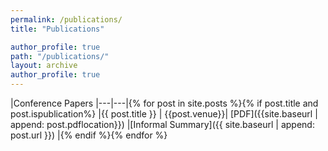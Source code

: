 ```yaml
---
permalink: /publications/
title: "Publications"

author_profile: true
path: "/publications/"
layout: archive
author_profile: true
---
```

|Conference Papers
|---|---|{% for post in site.posts %}{% if post.title and post.ispublication%}
|{{ post.title }}  | {{post.venue}}| [PDF]({{site.baseurl | append: post.pdflocation}}) |[Informal Summary]({{ site.baseurl | append: post.url }})  |{% endif %}{% endfor %}

